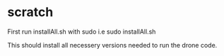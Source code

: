 # scratch

First run installAll.sh with sudo i.e
sudo installAll.sh


This should install all necessery versions needed to run the drone code.
